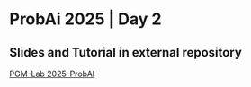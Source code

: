 # ProbAi 2025 | Day 2

## Slides and Tutorial in external repository

[PGM-Lab 2025-ProbAI](https://github.com/PGM-Lab/2025-ProbAI)

